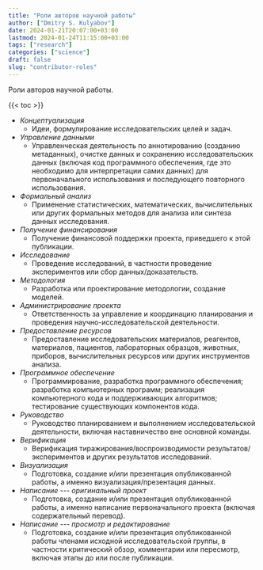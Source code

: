 ```yaml
---
title: "Роли авторов научной работы"
author: ["Dmitry S. Kulyabov"]
date: 2024-01-21T20:07:00+03:00
lastmod: 2024-01-24T11:15:00+03:00
tags: ["research"]
categories: ["science"]
draft: false
slug: "contributor-roles"
---
```


Роли авторов научной работы.

<!--more-->

{{< toc >}}

-   _Концептуализация_
    -   Идеи, формулирование исследовательских целей и задач.
-   _Управление данными_
    -   Управленческая деятельность по аннотированию (созданию метаданных), очистке данных и сохранению исследовательских данных (включая код программного обеспечения, где это необходимо для интерпретации самих данных) для первоначального использования и последующего повторного использования.
-   _Формальный анализ_
    -   Применение статистических, математических, вычислительных или других формальных методов для анализа или синтеза данных исследования.
-   _Получение финансирования_
    -   Получение финансовой поддержки проекта, приведшего к этой публикации.
-   _Исследование_
    -   Проведение исследований, в частности проведение экспериментов или сбор данных/доказательств.
-   _Методология_
    -   Разработка или проектирование методологии, создание моделей.
-   _Администрирование проекта_
    -   Ответственность за управление и координацию планирования и проведения научно-исследовательской деятельности.
-   _Предоставление ресурсов_
    -   Предоставление исследовательских материалов, реагентов, материалов, пациентов, лабораторных образцов, животных, приборов, вычислительных ресурсов или других инструментов анализа.
-   _Программное обеспечение_
    -   Программирование, разработка программного обеспечения; разработка компьютерных программ; реализация компьютерного кода и поддерживающих алгоритмов; тестирование существующих компонентов кода.
-   _Руководство_
    -   Руководство планированием и выполнением исследовательской деятельности, включая наставничество вне основной команды.
-   _Верификация_
    -   Верификация тиражирования/воспроизводимости результатов/экспериментов и других результатов исследований.
-   _Визуализация_
    -   Подготовка, создание и/или презентация опубликованной работы, а именно визуализация/презентация данных.
-   _Написание --- оригинальный проект_
    -   Подготовка, создание и/или презентация опубликованной работы, а именно написание первоначального проекта (включая содержательный перевод).
-   _Написание --- просмотр и редактирование_
    -   Подготовка, создание и/или презентация опубликованной работы членами исходной исследовательской группы, в частности критический обзор, комментарии или пересмотр, включая этапы до или после публикации.
